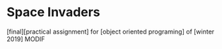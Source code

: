 # Space Invaders
[final][practical assignment] for [object oriented programing] of [winter 2019] MODIF
